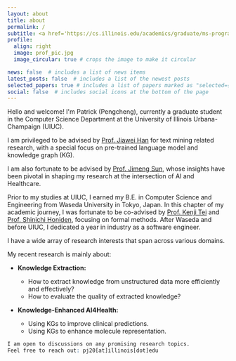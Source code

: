 ```yaml
---
layout: about
title: about
permalink: /
subtitle: <a href='https://cs.illinois.edu/academics/graduate/ms-program'>MSCS</a> @ <a href='https://cs.illinois.edu/'>UIUC</a>.
profile:
  align: right
  image: prof_pic.jpg
  image_circular: true # crops the image to make it circular

news: false  # includes a list of news items
latest_posts: false  # includes a list of the newest posts
selected_papers: true # includes a list of papers marked as "selected={true}"
social: false  # includes social icons at the bottom of the page
---
```

Hello and welcome! I'm Patrick (Pengcheng), currently a graduate student in the Computer Science Department at the University of Illinois Urbana-Champaign (UIUC). 

I am privileged to be advised by [Prof. Jiawei Han](http://hanj.cs.illinois.edu/) for text mining related research, with a special focus on pre-trained language model and knowledge graph (KG).

I am also fortunate to be advised by [Prof. Jimeng Sun](https://www.sunlab.org/), whose insights have been pivotal in shaping my research at the intersection of AI and Healthcare. 

Prior to my studies at UIUC, I earned my B.E. in Computer Science and Engineering from Waseda University in Tokyo, Japan. In this chapter of my academic journey, I was fortunate to be co-advised by [Prof. Kenji Tei](https://www.tei-lab.jp/en/professors/) and [Prof. Shinichi Honiden](https://www.nii.ac.jp/en/faculty/architecture/honiden_shinichi/), focusing on formal methods. After Waseda and before UIUC, I dedicated a year in industry as a software engineer.

I have a wide array of research interests that span across various domains.

My recent research is mainly about:

- **Knowledge Extraction:** 
  - How to extract knowledge from unstructured data more efficiently and effectively?
  - How to evaluate the quality of extracted knowledge?
  
- **Knowledge-Enhanced AI4Health:** 
  - Using KGs to improve clinical predictions.
  - Using KGs to enhance molecule representation.

```R
I am open to discussions on any promising research topics.
Feel free to reach out: pj20[at]illinois[dot]edu
```



